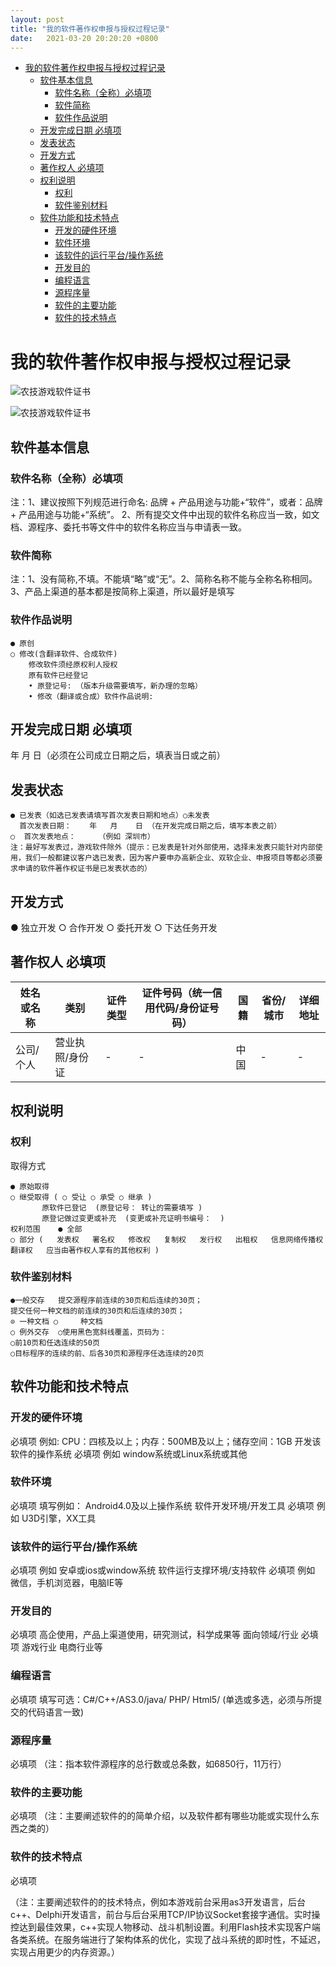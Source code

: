 ```yaml
---
layout: post
title: "我的软件著作权申报与授权过程记录"
date:   2021-03-20 20:20:20 +0800
---
```









<!-- TOC -->

- [我的软件著作权申报与授权过程记录](#我的软件著作权申报与授权过程记录)
  - [软件基本信息](#软件基本信息)
    - [软件名称（全称）必填项](#软件名称全称必填项)
    - [软件简称](#软件简称)
    - [软件作品说明](#软件作品说明)
  - [开发完成日期 必填项](#开发完成日期-必填项)
  - [发表状态](#发表状态)
  - [开发方式](#开发方式)
  - [著作权人 必填项](#著作权人-必填项)
  - [权利说明](#权利说明)
    - [权利](#权利)
    - [软件鉴别材料](#软件鉴别材料)
  - [软件功能和技术特点](#软件功能和技术特点)
    - [开发的硬件环境](#开发的硬件环境)
    - [软件环境](#软件环境)
    - [该软件的运行平台/操作系统](#该软件的运行平台操作系统)
    - [开发目的](#开发目的)
    - [编程语言](#编程语言)
    - [源程序量](#源程序量)
    - [软件的主要功能](#软件的主要功能)
    - [软件的技术特点](#软件的技术特点)

<!-- /TOC -->


# 我的软件著作权申报与授权过程记录


![农技游戏软件证书](/images/SoftwareCopyright/农技游戏软件证书.jpg)  

![农技游戏软件证书](/images/SoftwareCopyright/农技科教游戏APP证书.jpg)  

## 软件基本信息


### 软件名称（全称）必填项

注：1、建议按照下列规范进行命名: 品牌 + 产品用途与功能+“软件”，或者：品牌 + 产品用途与功能+“系统”。 2、所有提交文件中出现的软件名称应当一致，如文档、源程序、委托书等文件中的软件名称应当与申请表一致。

### 软件简称

注：1、没有简称,不填。不能填“略”或“无”。2、简称名称不能与全称名称相同。3、产品上渠道的基本都是按简称上渠道，所以最好是填写

### 软件作品说明

```
● 原创   
○ 修改(含翻译软件、合成软件)   
    修改软件须经原权利人授权  
    原有软件已经登记  
    • 原登记号: （版本升级需要填写，新办理的忽略）  
    • 修改（翻译或合成）软件作品说明:  
```

## 开发完成日期 必填项

年     月    日（必须在公司成立日期之后，填表当日或之前）

## 发表状态

```
● 已发表（如选已发表请填写首次发表日期和地点）○未发表
  首次发表日期：    年   月    日 （在开发完成日期之后，填写本表之前）
○  首次发表地点：     （例如 深圳市）
注：最好写发表过，游戏软件除外（提示：已发表是针对外部使用，选择未发表只能针对内部使用，我们一般都建议客户选已发表，因为客户要申办高新企业、双软企业、申报项目等都必须要求申请的软件著作权证书是已发表状态的）
```
## 开发方式

● 独立开发 ○ 合作开发 ○ 委托开发 ○ 下达任务开发 

## 著作权人 必填项

姓名或名称|类别|证件类型|证件号码（统一信用代码/身份证号码）|国籍|省份/城市|详细地址
---|---|---|---|---|---|---
公司/个人|营业执照/身份证|-	|-	|中国|-|-	


## 权利说明	

### 权利

取得方式	
```
● 原始取得
○ 继受取得 ( ○ 受让 ○ 承受 ○ 继承 )
       原软件已登记  (原登记号： 转让的需要填写 )
       原登记做过变更或补充  (变更或补充证明书编号：  ) 
权利范围	● 全部
○ 部分 (   发表权   署名权   修改权   复制权   发行权   出租权   信息网络传播权   翻译权   应当由著作权人享有的其他权利 ) 
```
### 软件鉴别材料	
```
●一般交存 	提交源程序前连续的30页和后连续的30页；
提交任何一种文档的前连续的30页和后连续的30页；
⊙ 一种文档 ○     种文档 
○ 例外交存 	○使用黑色宽斜线覆盖，页码为：  
○前10页和任选连续的50页 
○目标程序的连续的前、后各30页和源程序任选连续的20页 
```
## 软件功能和技术特点	


### 开发的硬件环境

必填项	例如: CPU：四核及以上；内存：500MB及以上；储存空间：1GB	开发该软件的操作系统
必填项	例如 window系统或Linux系统或其他

### 软件环境

必填项	填写例如： Android4.0及以上操作系统	软件开发环境/开发工具
必填项	例如 U3D引擎，XX工具

### 该软件的运行平台/操作系统

必填项	例如 安卓或ios或window系统	软件运行支撑环境/支持软件
必填项	例如 微信，手机浏览器，电脑IE等

### 开发目的
必填项	高企使用，产品上渠道使用，研究测试，科学成果等	面向领域/行业
必填项	游戏行业 电商行业等

### 编程语言
必填项	填写可选：C#/C++/AS3.0/java/ PHP/ Html5/ (单选或多选，必须与所提交的代码语言一致)


### 源程序量

必填项	   （注：指本软件源程序的总行数或总条数，如6850行，11万行）

### 软件的主要功能

必填项	（注：主要阐述软件的的简单介绍，以及软件都有哪些功能或实现什么东西之类的）

### 软件的技术特点

必填项	

（注：主要阐述软件的的技术特点，例如本游戏前台采用as3开发语言，后台c++、Delphi开发语言，前台与后台采用TCP/IP协议Socket套接字通信。实时操控达到最佳效果，c++实现人物移动、战斗机制设置。利用Flash技术实现客户端各类系统。在服务端进行了架构体系的优化，实现了战斗系统的即时性，不延迟，实现占用更少的内存资源。）

